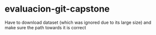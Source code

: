 # evaluacion-git-capstone

Have to download dataset (which was ignored due to its large size) and make sure the path towards it is correct